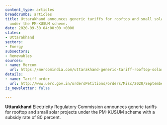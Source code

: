 ```yaml
---
content_type: articles
breadcrumbs: articles
title: Uttarakhand announces generic tariffs for rooftop and small solar projects
  under the PM-KUSUM scheme.
date: 2020-09-30 04:00:00 +0000
states:
- Uttarakhand
sectors:
- Energy
subsectors:
- Renewables
sources:
- name: Mercom
  url: https://mercomindia.com/uttarakhand-generic-tariff-rooftop-solar/
details:
- name: Tariff order
  url: http://www.uerc.gov.in/ordersPetitions/orders/Misc/2020/September/Suo_moto_order_dt_15.09.20.pdf
is_newsletter: false

---
```

**Uttarakhand** Electricity Regulatory Commission announces generic tariffs for rooftop and small solar projects under the PM-KUSUM scheme with a subsidy rate of 80 percent.
